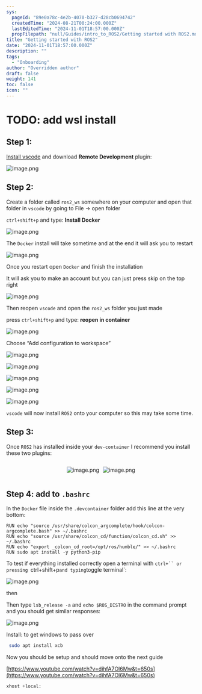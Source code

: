 ```yaml
---
sys:
  pageId: "89e0a78c-4e2b-4070-b327-d28cb0694742"
  createdTime: "2024-08-21T00:24:00.000Z"
  lastEditedTime: "2024-11-01T18:57:00.000Z"
  propFilepath: "null/Guides/intro_to_ROS2/Getting started with ROS2.md"
title: "Getting started with ROS2"
date: "2024-11-01T18:57:00.000Z"
description: ""
tags:
  - "Onboarding"
author: "Overridden author"
draft: false
weight: 141
toc: false
icon: ""
---
```


# TODO: add wsl install

## Step 1:

[Install vscode](https://code.visualstudio.com/download) and download **Remote Development** plugin:

![image.png](https://prod-files-secure.s3.us-west-2.amazonaws.com/d518164a-d88e-44d1-a4ee-3adb3bd8bce0/efb52993-1881-4a40-b95e-6f020334f022/image.png?X-Amz-Algorithm=AWS4-HMAC-SHA256&X-Amz-Content-Sha256=UNSIGNED-PAYLOAD&X-Amz-Credential=ASIAZI2LB466UMWOF4SW%2F20250205%2Fus-west-2%2Fs3%2Faws4_request&X-Amz-Date=20250205T050812Z&X-Amz-Expires=3600&X-Amz-Security-Token=IQoJb3JpZ2luX2VjECUaCXVzLXdlc3QtMiJHMEUCIQDvP556wph3ntQqnV3N3yXqCdfy%2FCPshJE3y1i13BFjcAIgWSLDCnO0pS%2B0B5qL5QF4kCoW3UysRy0mnVhGsp3QEJoq%2FwMIPhAAGgw2Mzc0MjMxODM4MDUiDIcyqi7UJKKAvbaK7ircA5Orpi%2FBSbafglncX%2FWmKuUMyKn1yjBQDL6t5TMkKdSdte8UN59LcjA6rzT2YKhI3qAOyYVV8ApQ1yr2XWuKCTqZPUME8R6DyYOVc529dw83Dpm0kie95WhQbpRrC68UpjGrw%2F%2FrL5VVcb8VfvN7%2B5ZgvsQgekq%2BClHtVIWP89StsYTtTsw5nccu5hdC9HRiimu9fCEDQ%2Bcm%2Bj9I%2FL94N0lGyFkuESp1BfK5WbQTwimSK%2BjAf7xpeJt8t56ebXg5U0FCmCuTnTXgPxscJMdFA%2B9Q6CpawvEFGh%2FpIu%2Fj5g6x6hhcm6y%2BdcOFidGpNFAmOCM9fO5uLgqLVr8JGeDihkAgFtrdf5hYjxwPjTBpWUig9m9sMvSnfQl7NFHvm2k08HiZY03oGAtaz%2FuumB7mikA%2BMXCcOuUGsA%2BPXgKTM24ve7b%2BIzm2zSCv4Kkiogye2glrAcYrCYYTsxQnOVyczYBdsMi4ciWjecsKgbKaXvIbxZPj4U7xYZHvvaFuWspB43jGy5%2Fg9%2FNPDNBoXYhylPAbq2xth%2BP2vpGPKZ37OHnR3iklWz7U7VUfqYck1l5TOiESC%2Fg6R2ukdXgUi3HiRRdkzpWpG%2FCafR9uMwtG6HXJ4byyqFqK6h7wdS63MNXfi70GOqUBnbyWXUYW4s8ECkZpzUWyq4jrZnk59yZYUxTLeu15XzQjiyZClUI4mvok8%2BruD7zfGGQLZyDTqhyfv0LcrnsUQtAV0q77wMFrzdm9fQmlZ5IzhNpfh2D8%2FjMBn%2FbBt3LTt6jhn3Bz9zHzRd7Enmw7V1hEHVDk8o3K2Sj1orRTaM1k%2BZH4fbYA5q26I8OK2gvgewZ992gVLw%2BioVKTxulZVdjxEdWN&X-Amz-Signature=3ca5cb0629ce0477ef0b76415672ab108f83f533dc918d1e7d9a5a12e2cd3cea&X-Amz-SignedHeaders=host&x-id=GetObject)

## Step 2:

Create a folder called `ros2_ws` somewhere on your computer and open that folder in `vscode` by going to File → open folder 

`ctrl+shift+p` and type: **Install Docker**

![image.png](https://prod-files-secure.s3.us-west-2.amazonaws.com/d518164a-d88e-44d1-a4ee-3adb3bd8bce0/2269dc0e-1cd5-47ff-bceb-c04ad9b2eab0/image.png?X-Amz-Algorithm=AWS4-HMAC-SHA256&X-Amz-Content-Sha256=UNSIGNED-PAYLOAD&X-Amz-Credential=ASIAZI2LB466UMWOF4SW%2F20250205%2Fus-west-2%2Fs3%2Faws4_request&X-Amz-Date=20250205T050812Z&X-Amz-Expires=3600&X-Amz-Security-Token=IQoJb3JpZ2luX2VjECUaCXVzLXdlc3QtMiJHMEUCIQDvP556wph3ntQqnV3N3yXqCdfy%2FCPshJE3y1i13BFjcAIgWSLDCnO0pS%2B0B5qL5QF4kCoW3UysRy0mnVhGsp3QEJoq%2FwMIPhAAGgw2Mzc0MjMxODM4MDUiDIcyqi7UJKKAvbaK7ircA5Orpi%2FBSbafglncX%2FWmKuUMyKn1yjBQDL6t5TMkKdSdte8UN59LcjA6rzT2YKhI3qAOyYVV8ApQ1yr2XWuKCTqZPUME8R6DyYOVc529dw83Dpm0kie95WhQbpRrC68UpjGrw%2F%2FrL5VVcb8VfvN7%2B5ZgvsQgekq%2BClHtVIWP89StsYTtTsw5nccu5hdC9HRiimu9fCEDQ%2Bcm%2Bj9I%2FL94N0lGyFkuESp1BfK5WbQTwimSK%2BjAf7xpeJt8t56ebXg5U0FCmCuTnTXgPxscJMdFA%2B9Q6CpawvEFGh%2FpIu%2Fj5g6x6hhcm6y%2BdcOFidGpNFAmOCM9fO5uLgqLVr8JGeDihkAgFtrdf5hYjxwPjTBpWUig9m9sMvSnfQl7NFHvm2k08HiZY03oGAtaz%2FuumB7mikA%2BMXCcOuUGsA%2BPXgKTM24ve7b%2BIzm2zSCv4Kkiogye2glrAcYrCYYTsxQnOVyczYBdsMi4ciWjecsKgbKaXvIbxZPj4U7xYZHvvaFuWspB43jGy5%2Fg9%2FNPDNBoXYhylPAbq2xth%2BP2vpGPKZ37OHnR3iklWz7U7VUfqYck1l5TOiESC%2Fg6R2ukdXgUi3HiRRdkzpWpG%2FCafR9uMwtG6HXJ4byyqFqK6h7wdS63MNXfi70GOqUBnbyWXUYW4s8ECkZpzUWyq4jrZnk59yZYUxTLeu15XzQjiyZClUI4mvok8%2BruD7zfGGQLZyDTqhyfv0LcrnsUQtAV0q77wMFrzdm9fQmlZ5IzhNpfh2D8%2FjMBn%2FbBt3LTt6jhn3Bz9zHzRd7Enmw7V1hEHVDk8o3K2Sj1orRTaM1k%2BZH4fbYA5q26I8OK2gvgewZ992gVLw%2BioVKTxulZVdjxEdWN&X-Amz-Signature=addc9a18e03d3ed33a432f6456b518163bbc89b3c81ba52f4366931b9e60eb00&X-Amz-SignedHeaders=host&x-id=GetObject)

The `Docker` install will take sometime and at the end it will ask you to restart

![image.png](https://prod-files-secure.s3.us-west-2.amazonaws.com/d518164a-d88e-44d1-a4ee-3adb3bd8bce0/ed233f78-be33-4b1f-b89c-9c346c0e961e/image.png?X-Amz-Algorithm=AWS4-HMAC-SHA256&X-Amz-Content-Sha256=UNSIGNED-PAYLOAD&X-Amz-Credential=ASIAZI2LB466UMWOF4SW%2F20250205%2Fus-west-2%2Fs3%2Faws4_request&X-Amz-Date=20250205T050813Z&X-Amz-Expires=3600&X-Amz-Security-Token=IQoJb3JpZ2luX2VjECUaCXVzLXdlc3QtMiJHMEUCIQDvP556wph3ntQqnV3N3yXqCdfy%2FCPshJE3y1i13BFjcAIgWSLDCnO0pS%2B0B5qL5QF4kCoW3UysRy0mnVhGsp3QEJoq%2FwMIPhAAGgw2Mzc0MjMxODM4MDUiDIcyqi7UJKKAvbaK7ircA5Orpi%2FBSbafglncX%2FWmKuUMyKn1yjBQDL6t5TMkKdSdte8UN59LcjA6rzT2YKhI3qAOyYVV8ApQ1yr2XWuKCTqZPUME8R6DyYOVc529dw83Dpm0kie95WhQbpRrC68UpjGrw%2F%2FrL5VVcb8VfvN7%2B5ZgvsQgekq%2BClHtVIWP89StsYTtTsw5nccu5hdC9HRiimu9fCEDQ%2Bcm%2Bj9I%2FL94N0lGyFkuESp1BfK5WbQTwimSK%2BjAf7xpeJt8t56ebXg5U0FCmCuTnTXgPxscJMdFA%2B9Q6CpawvEFGh%2FpIu%2Fj5g6x6hhcm6y%2BdcOFidGpNFAmOCM9fO5uLgqLVr8JGeDihkAgFtrdf5hYjxwPjTBpWUig9m9sMvSnfQl7NFHvm2k08HiZY03oGAtaz%2FuumB7mikA%2BMXCcOuUGsA%2BPXgKTM24ve7b%2BIzm2zSCv4Kkiogye2glrAcYrCYYTsxQnOVyczYBdsMi4ciWjecsKgbKaXvIbxZPj4U7xYZHvvaFuWspB43jGy5%2Fg9%2FNPDNBoXYhylPAbq2xth%2BP2vpGPKZ37OHnR3iklWz7U7VUfqYck1l5TOiESC%2Fg6R2ukdXgUi3HiRRdkzpWpG%2FCafR9uMwtG6HXJ4byyqFqK6h7wdS63MNXfi70GOqUBnbyWXUYW4s8ECkZpzUWyq4jrZnk59yZYUxTLeu15XzQjiyZClUI4mvok8%2BruD7zfGGQLZyDTqhyfv0LcrnsUQtAV0q77wMFrzdm9fQmlZ5IzhNpfh2D8%2FjMBn%2FbBt3LTt6jhn3Bz9zHzRd7Enmw7V1hEHVDk8o3K2Sj1orRTaM1k%2BZH4fbYA5q26I8OK2gvgewZ992gVLw%2BioVKTxulZVdjxEdWN&X-Amz-Signature=b56c7c1832c32db939cb2e777aba5f0668e90d236d7e3a262706845ae4244192&X-Amz-SignedHeaders=host&x-id=GetObject)

Once you restart open `Docker` and finish the installation

It will ask you to make an account but you can just press skip on the top right

![image.png](https://prod-files-secure.s3.us-west-2.amazonaws.com/d518164a-d88e-44d1-a4ee-3adb3bd8bce0/21010ad9-1659-4fd9-9f59-9932a09b2a3d/image.png?X-Amz-Algorithm=AWS4-HMAC-SHA256&X-Amz-Content-Sha256=UNSIGNED-PAYLOAD&X-Amz-Credential=ASIAZI2LB466UMWOF4SW%2F20250205%2Fus-west-2%2Fs3%2Faws4_request&X-Amz-Date=20250205T050813Z&X-Amz-Expires=3600&X-Amz-Security-Token=IQoJb3JpZ2luX2VjECUaCXVzLXdlc3QtMiJHMEUCIQDvP556wph3ntQqnV3N3yXqCdfy%2FCPshJE3y1i13BFjcAIgWSLDCnO0pS%2B0B5qL5QF4kCoW3UysRy0mnVhGsp3QEJoq%2FwMIPhAAGgw2Mzc0MjMxODM4MDUiDIcyqi7UJKKAvbaK7ircA5Orpi%2FBSbafglncX%2FWmKuUMyKn1yjBQDL6t5TMkKdSdte8UN59LcjA6rzT2YKhI3qAOyYVV8ApQ1yr2XWuKCTqZPUME8R6DyYOVc529dw83Dpm0kie95WhQbpRrC68UpjGrw%2F%2FrL5VVcb8VfvN7%2B5ZgvsQgekq%2BClHtVIWP89StsYTtTsw5nccu5hdC9HRiimu9fCEDQ%2Bcm%2Bj9I%2FL94N0lGyFkuESp1BfK5WbQTwimSK%2BjAf7xpeJt8t56ebXg5U0FCmCuTnTXgPxscJMdFA%2B9Q6CpawvEFGh%2FpIu%2Fj5g6x6hhcm6y%2BdcOFidGpNFAmOCM9fO5uLgqLVr8JGeDihkAgFtrdf5hYjxwPjTBpWUig9m9sMvSnfQl7NFHvm2k08HiZY03oGAtaz%2FuumB7mikA%2BMXCcOuUGsA%2BPXgKTM24ve7b%2BIzm2zSCv4Kkiogye2glrAcYrCYYTsxQnOVyczYBdsMi4ciWjecsKgbKaXvIbxZPj4U7xYZHvvaFuWspB43jGy5%2Fg9%2FNPDNBoXYhylPAbq2xth%2BP2vpGPKZ37OHnR3iklWz7U7VUfqYck1l5TOiESC%2Fg6R2ukdXgUi3HiRRdkzpWpG%2FCafR9uMwtG6HXJ4byyqFqK6h7wdS63MNXfi70GOqUBnbyWXUYW4s8ECkZpzUWyq4jrZnk59yZYUxTLeu15XzQjiyZClUI4mvok8%2BruD7zfGGQLZyDTqhyfv0LcrnsUQtAV0q77wMFrzdm9fQmlZ5IzhNpfh2D8%2FjMBn%2FbBt3LTt6jhn3Bz9zHzRd7Enmw7V1hEHVDk8o3K2Sj1orRTaM1k%2BZH4fbYA5q26I8OK2gvgewZ992gVLw%2BioVKTxulZVdjxEdWN&X-Amz-Signature=a253267b9ae8b4abe6163a224ba0c262e89bdef4076835c39ddd69f71b31fa31&X-Amz-SignedHeaders=host&x-id=GetObject)

Then reopen `vscode` and open the `ros2_ws` folder you just made

press `ctrl+shift+p` and type: **reopen in container**

![image.png](https://prod-files-secure.s3.us-west-2.amazonaws.com/d518164a-d88e-44d1-a4ee-3adb3bd8bce0/4e93b8c2-41ad-488c-8095-c74205196118/image.png?X-Amz-Algorithm=AWS4-HMAC-SHA256&X-Amz-Content-Sha256=UNSIGNED-PAYLOAD&X-Amz-Credential=ASIAZI2LB466UMWOF4SW%2F20250205%2Fus-west-2%2Fs3%2Faws4_request&X-Amz-Date=20250205T050812Z&X-Amz-Expires=3600&X-Amz-Security-Token=IQoJb3JpZ2luX2VjECUaCXVzLXdlc3QtMiJHMEUCIQDvP556wph3ntQqnV3N3yXqCdfy%2FCPshJE3y1i13BFjcAIgWSLDCnO0pS%2B0B5qL5QF4kCoW3UysRy0mnVhGsp3QEJoq%2FwMIPhAAGgw2Mzc0MjMxODM4MDUiDIcyqi7UJKKAvbaK7ircA5Orpi%2FBSbafglncX%2FWmKuUMyKn1yjBQDL6t5TMkKdSdte8UN59LcjA6rzT2YKhI3qAOyYVV8ApQ1yr2XWuKCTqZPUME8R6DyYOVc529dw83Dpm0kie95WhQbpRrC68UpjGrw%2F%2FrL5VVcb8VfvN7%2B5ZgvsQgekq%2BClHtVIWP89StsYTtTsw5nccu5hdC9HRiimu9fCEDQ%2Bcm%2Bj9I%2FL94N0lGyFkuESp1BfK5WbQTwimSK%2BjAf7xpeJt8t56ebXg5U0FCmCuTnTXgPxscJMdFA%2B9Q6CpawvEFGh%2FpIu%2Fj5g6x6hhcm6y%2BdcOFidGpNFAmOCM9fO5uLgqLVr8JGeDihkAgFtrdf5hYjxwPjTBpWUig9m9sMvSnfQl7NFHvm2k08HiZY03oGAtaz%2FuumB7mikA%2BMXCcOuUGsA%2BPXgKTM24ve7b%2BIzm2zSCv4Kkiogye2glrAcYrCYYTsxQnOVyczYBdsMi4ciWjecsKgbKaXvIbxZPj4U7xYZHvvaFuWspB43jGy5%2Fg9%2FNPDNBoXYhylPAbq2xth%2BP2vpGPKZ37OHnR3iklWz7U7VUfqYck1l5TOiESC%2Fg6R2ukdXgUi3HiRRdkzpWpG%2FCafR9uMwtG6HXJ4byyqFqK6h7wdS63MNXfi70GOqUBnbyWXUYW4s8ECkZpzUWyq4jrZnk59yZYUxTLeu15XzQjiyZClUI4mvok8%2BruD7zfGGQLZyDTqhyfv0LcrnsUQtAV0q77wMFrzdm9fQmlZ5IzhNpfh2D8%2FjMBn%2FbBt3LTt6jhn3Bz9zHzRd7Enmw7V1hEHVDk8o3K2Sj1orRTaM1k%2BZH4fbYA5q26I8OK2gvgewZ992gVLw%2BioVKTxulZVdjxEdWN&X-Amz-Signature=2d4fd878cb54f1cffcafa82a5d0621450cf5e514cea3245b6d751ef383ced7e1&X-Amz-SignedHeaders=host&x-id=GetObject)

Choose “Add configuration to workspace”

![image.png](https://prod-files-secure.s3.us-west-2.amazonaws.com/d518164a-d88e-44d1-a4ee-3adb3bd8bce0/9560b282-5060-4989-ba37-97e7b2c22476/image.png?X-Amz-Algorithm=AWS4-HMAC-SHA256&X-Amz-Content-Sha256=UNSIGNED-PAYLOAD&X-Amz-Credential=ASIAZI2LB466UMWOF4SW%2F20250205%2Fus-west-2%2Fs3%2Faws4_request&X-Amz-Date=20250205T050813Z&X-Amz-Expires=3600&X-Amz-Security-Token=IQoJb3JpZ2luX2VjECUaCXVzLXdlc3QtMiJHMEUCIQDvP556wph3ntQqnV3N3yXqCdfy%2FCPshJE3y1i13BFjcAIgWSLDCnO0pS%2B0B5qL5QF4kCoW3UysRy0mnVhGsp3QEJoq%2FwMIPhAAGgw2Mzc0MjMxODM4MDUiDIcyqi7UJKKAvbaK7ircA5Orpi%2FBSbafglncX%2FWmKuUMyKn1yjBQDL6t5TMkKdSdte8UN59LcjA6rzT2YKhI3qAOyYVV8ApQ1yr2XWuKCTqZPUME8R6DyYOVc529dw83Dpm0kie95WhQbpRrC68UpjGrw%2F%2FrL5VVcb8VfvN7%2B5ZgvsQgekq%2BClHtVIWP89StsYTtTsw5nccu5hdC9HRiimu9fCEDQ%2Bcm%2Bj9I%2FL94N0lGyFkuESp1BfK5WbQTwimSK%2BjAf7xpeJt8t56ebXg5U0FCmCuTnTXgPxscJMdFA%2B9Q6CpawvEFGh%2FpIu%2Fj5g6x6hhcm6y%2BdcOFidGpNFAmOCM9fO5uLgqLVr8JGeDihkAgFtrdf5hYjxwPjTBpWUig9m9sMvSnfQl7NFHvm2k08HiZY03oGAtaz%2FuumB7mikA%2BMXCcOuUGsA%2BPXgKTM24ve7b%2BIzm2zSCv4Kkiogye2glrAcYrCYYTsxQnOVyczYBdsMi4ciWjecsKgbKaXvIbxZPj4U7xYZHvvaFuWspB43jGy5%2Fg9%2FNPDNBoXYhylPAbq2xth%2BP2vpGPKZ37OHnR3iklWz7U7VUfqYck1l5TOiESC%2Fg6R2ukdXgUi3HiRRdkzpWpG%2FCafR9uMwtG6HXJ4byyqFqK6h7wdS63MNXfi70GOqUBnbyWXUYW4s8ECkZpzUWyq4jrZnk59yZYUxTLeu15XzQjiyZClUI4mvok8%2BruD7zfGGQLZyDTqhyfv0LcrnsUQtAV0q77wMFrzdm9fQmlZ5IzhNpfh2D8%2FjMBn%2FbBt3LTt6jhn3Bz9zHzRd7Enmw7V1hEHVDk8o3K2Sj1orRTaM1k%2BZH4fbYA5q26I8OK2gvgewZ992gVLw%2BioVKTxulZVdjxEdWN&X-Amz-Signature=e41dc06bde8fbb6df24ec8a59bae4f8d2556943a68451594e7fb6c1e961eaa37&X-Amz-SignedHeaders=host&x-id=GetObject)

![image.png](https://prod-files-secure.s3.us-west-2.amazonaws.com/d518164a-d88e-44d1-a4ee-3adb3bd8bce0/2ee63f81-886b-48e8-a553-dc6e5eac99e4/image.png?X-Amz-Algorithm=AWS4-HMAC-SHA256&X-Amz-Content-Sha256=UNSIGNED-PAYLOAD&X-Amz-Credential=ASIAZI2LB466UMWOF4SW%2F20250205%2Fus-west-2%2Fs3%2Faws4_request&X-Amz-Date=20250205T050812Z&X-Amz-Expires=3600&X-Amz-Security-Token=IQoJb3JpZ2luX2VjECUaCXVzLXdlc3QtMiJHMEUCIQDvP556wph3ntQqnV3N3yXqCdfy%2FCPshJE3y1i13BFjcAIgWSLDCnO0pS%2B0B5qL5QF4kCoW3UysRy0mnVhGsp3QEJoq%2FwMIPhAAGgw2Mzc0MjMxODM4MDUiDIcyqi7UJKKAvbaK7ircA5Orpi%2FBSbafglncX%2FWmKuUMyKn1yjBQDL6t5TMkKdSdte8UN59LcjA6rzT2YKhI3qAOyYVV8ApQ1yr2XWuKCTqZPUME8R6DyYOVc529dw83Dpm0kie95WhQbpRrC68UpjGrw%2F%2FrL5VVcb8VfvN7%2B5ZgvsQgekq%2BClHtVIWP89StsYTtTsw5nccu5hdC9HRiimu9fCEDQ%2Bcm%2Bj9I%2FL94N0lGyFkuESp1BfK5WbQTwimSK%2BjAf7xpeJt8t56ebXg5U0FCmCuTnTXgPxscJMdFA%2B9Q6CpawvEFGh%2FpIu%2Fj5g6x6hhcm6y%2BdcOFidGpNFAmOCM9fO5uLgqLVr8JGeDihkAgFtrdf5hYjxwPjTBpWUig9m9sMvSnfQl7NFHvm2k08HiZY03oGAtaz%2FuumB7mikA%2BMXCcOuUGsA%2BPXgKTM24ve7b%2BIzm2zSCv4Kkiogye2glrAcYrCYYTsxQnOVyczYBdsMi4ciWjecsKgbKaXvIbxZPj4U7xYZHvvaFuWspB43jGy5%2Fg9%2FNPDNBoXYhylPAbq2xth%2BP2vpGPKZ37OHnR3iklWz7U7VUfqYck1l5TOiESC%2Fg6R2ukdXgUi3HiRRdkzpWpG%2FCafR9uMwtG6HXJ4byyqFqK6h7wdS63MNXfi70GOqUBnbyWXUYW4s8ECkZpzUWyq4jrZnk59yZYUxTLeu15XzQjiyZClUI4mvok8%2BruD7zfGGQLZyDTqhyfv0LcrnsUQtAV0q77wMFrzdm9fQmlZ5IzhNpfh2D8%2FjMBn%2FbBt3LTt6jhn3Bz9zHzRd7Enmw7V1hEHVDk8o3K2Sj1orRTaM1k%2BZH4fbYA5q26I8OK2gvgewZ992gVLw%2BioVKTxulZVdjxEdWN&X-Amz-Signature=e6e6cb56afd4ab15a86902ccb1c25cf20357419d13ce89a4870c2f25935c25c0&X-Amz-SignedHeaders=host&x-id=GetObject)

![image.png](https://prod-files-secure.s3.us-west-2.amazonaws.com/d518164a-d88e-44d1-a4ee-3adb3bd8bce0/ae1580b2-b048-407e-aed9-b584224a7a04/image.png?X-Amz-Algorithm=AWS4-HMAC-SHA256&X-Amz-Content-Sha256=UNSIGNED-PAYLOAD&X-Amz-Credential=ASIAZI2LB466UMWOF4SW%2F20250205%2Fus-west-2%2Fs3%2Faws4_request&X-Amz-Date=20250205T050812Z&X-Amz-Expires=3600&X-Amz-Security-Token=IQoJb3JpZ2luX2VjECUaCXVzLXdlc3QtMiJHMEUCIQDvP556wph3ntQqnV3N3yXqCdfy%2FCPshJE3y1i13BFjcAIgWSLDCnO0pS%2B0B5qL5QF4kCoW3UysRy0mnVhGsp3QEJoq%2FwMIPhAAGgw2Mzc0MjMxODM4MDUiDIcyqi7UJKKAvbaK7ircA5Orpi%2FBSbafglncX%2FWmKuUMyKn1yjBQDL6t5TMkKdSdte8UN59LcjA6rzT2YKhI3qAOyYVV8ApQ1yr2XWuKCTqZPUME8R6DyYOVc529dw83Dpm0kie95WhQbpRrC68UpjGrw%2F%2FrL5VVcb8VfvN7%2B5ZgvsQgekq%2BClHtVIWP89StsYTtTsw5nccu5hdC9HRiimu9fCEDQ%2Bcm%2Bj9I%2FL94N0lGyFkuESp1BfK5WbQTwimSK%2BjAf7xpeJt8t56ebXg5U0FCmCuTnTXgPxscJMdFA%2B9Q6CpawvEFGh%2FpIu%2Fj5g6x6hhcm6y%2BdcOFidGpNFAmOCM9fO5uLgqLVr8JGeDihkAgFtrdf5hYjxwPjTBpWUig9m9sMvSnfQl7NFHvm2k08HiZY03oGAtaz%2FuumB7mikA%2BMXCcOuUGsA%2BPXgKTM24ve7b%2BIzm2zSCv4Kkiogye2glrAcYrCYYTsxQnOVyczYBdsMi4ciWjecsKgbKaXvIbxZPj4U7xYZHvvaFuWspB43jGy5%2Fg9%2FNPDNBoXYhylPAbq2xth%2BP2vpGPKZ37OHnR3iklWz7U7VUfqYck1l5TOiESC%2Fg6R2ukdXgUi3HiRRdkzpWpG%2FCafR9uMwtG6HXJ4byyqFqK6h7wdS63MNXfi70GOqUBnbyWXUYW4s8ECkZpzUWyq4jrZnk59yZYUxTLeu15XzQjiyZClUI4mvok8%2BruD7zfGGQLZyDTqhyfv0LcrnsUQtAV0q77wMFrzdm9fQmlZ5IzhNpfh2D8%2FjMBn%2FbBt3LTt6jhn3Bz9zHzRd7Enmw7V1hEHVDk8o3K2Sj1orRTaM1k%2BZH4fbYA5q26I8OK2gvgewZ992gVLw%2BioVKTxulZVdjxEdWN&X-Amz-Signature=391c5661a3dd93a6c2c4a942b57588103b7c1518a5a36d156493fadf03f4bbfc&X-Amz-SignedHeaders=host&x-id=GetObject)

![image.png](https://prod-files-secure.s3.us-west-2.amazonaws.com/d518164a-d88e-44d1-a4ee-3adb3bd8bce0/53255b28-f75e-430f-b9e3-c0ac8577e42b/image.png?X-Amz-Algorithm=AWS4-HMAC-SHA256&X-Amz-Content-Sha256=UNSIGNED-PAYLOAD&X-Amz-Credential=ASIAZI2LB466UMWOF4SW%2F20250205%2Fus-west-2%2Fs3%2Faws4_request&X-Amz-Date=20250205T050812Z&X-Amz-Expires=3600&X-Amz-Security-Token=IQoJb3JpZ2luX2VjECUaCXVzLXdlc3QtMiJHMEUCIQDvP556wph3ntQqnV3N3yXqCdfy%2FCPshJE3y1i13BFjcAIgWSLDCnO0pS%2B0B5qL5QF4kCoW3UysRy0mnVhGsp3QEJoq%2FwMIPhAAGgw2Mzc0MjMxODM4MDUiDIcyqi7UJKKAvbaK7ircA5Orpi%2FBSbafglncX%2FWmKuUMyKn1yjBQDL6t5TMkKdSdte8UN59LcjA6rzT2YKhI3qAOyYVV8ApQ1yr2XWuKCTqZPUME8R6DyYOVc529dw83Dpm0kie95WhQbpRrC68UpjGrw%2F%2FrL5VVcb8VfvN7%2B5ZgvsQgekq%2BClHtVIWP89StsYTtTsw5nccu5hdC9HRiimu9fCEDQ%2Bcm%2Bj9I%2FL94N0lGyFkuESp1BfK5WbQTwimSK%2BjAf7xpeJt8t56ebXg5U0FCmCuTnTXgPxscJMdFA%2B9Q6CpawvEFGh%2FpIu%2Fj5g6x6hhcm6y%2BdcOFidGpNFAmOCM9fO5uLgqLVr8JGeDihkAgFtrdf5hYjxwPjTBpWUig9m9sMvSnfQl7NFHvm2k08HiZY03oGAtaz%2FuumB7mikA%2BMXCcOuUGsA%2BPXgKTM24ve7b%2BIzm2zSCv4Kkiogye2glrAcYrCYYTsxQnOVyczYBdsMi4ciWjecsKgbKaXvIbxZPj4U7xYZHvvaFuWspB43jGy5%2Fg9%2FNPDNBoXYhylPAbq2xth%2BP2vpGPKZ37OHnR3iklWz7U7VUfqYck1l5TOiESC%2Fg6R2ukdXgUi3HiRRdkzpWpG%2FCafR9uMwtG6HXJ4byyqFqK6h7wdS63MNXfi70GOqUBnbyWXUYW4s8ECkZpzUWyq4jrZnk59yZYUxTLeu15XzQjiyZClUI4mvok8%2BruD7zfGGQLZyDTqhyfv0LcrnsUQtAV0q77wMFrzdm9fQmlZ5IzhNpfh2D8%2FjMBn%2FbBt3LTt6jhn3Bz9zHzRd7Enmw7V1hEHVDk8o3K2Sj1orRTaM1k%2BZH4fbYA5q26I8OK2gvgewZ992gVLw%2BioVKTxulZVdjxEdWN&X-Amz-Signature=965e889394651a29f248608071c5c57564b3126c6f05bef44ce5923d9072c521&X-Amz-SignedHeaders=host&x-id=GetObject)

![image.png](https://prod-files-secure.s3.us-west-2.amazonaws.com/d518164a-d88e-44d1-a4ee-3adb3bd8bce0/7c562767-5af9-4ffb-97d1-327bcdf4ee00/image.png?X-Amz-Algorithm=AWS4-HMAC-SHA256&X-Amz-Content-Sha256=UNSIGNED-PAYLOAD&X-Amz-Credential=ASIAZI2LB466UMWOF4SW%2F20250205%2Fus-west-2%2Fs3%2Faws4_request&X-Amz-Date=20250205T050812Z&X-Amz-Expires=3600&X-Amz-Security-Token=IQoJb3JpZ2luX2VjECUaCXVzLXdlc3QtMiJHMEUCIQDvP556wph3ntQqnV3N3yXqCdfy%2FCPshJE3y1i13BFjcAIgWSLDCnO0pS%2B0B5qL5QF4kCoW3UysRy0mnVhGsp3QEJoq%2FwMIPhAAGgw2Mzc0MjMxODM4MDUiDIcyqi7UJKKAvbaK7ircA5Orpi%2FBSbafglncX%2FWmKuUMyKn1yjBQDL6t5TMkKdSdte8UN59LcjA6rzT2YKhI3qAOyYVV8ApQ1yr2XWuKCTqZPUME8R6DyYOVc529dw83Dpm0kie95WhQbpRrC68UpjGrw%2F%2FrL5VVcb8VfvN7%2B5ZgvsQgekq%2BClHtVIWP89StsYTtTsw5nccu5hdC9HRiimu9fCEDQ%2Bcm%2Bj9I%2FL94N0lGyFkuESp1BfK5WbQTwimSK%2BjAf7xpeJt8t56ebXg5U0FCmCuTnTXgPxscJMdFA%2B9Q6CpawvEFGh%2FpIu%2Fj5g6x6hhcm6y%2BdcOFidGpNFAmOCM9fO5uLgqLVr8JGeDihkAgFtrdf5hYjxwPjTBpWUig9m9sMvSnfQl7NFHvm2k08HiZY03oGAtaz%2FuumB7mikA%2BMXCcOuUGsA%2BPXgKTM24ve7b%2BIzm2zSCv4Kkiogye2glrAcYrCYYTsxQnOVyczYBdsMi4ciWjecsKgbKaXvIbxZPj4U7xYZHvvaFuWspB43jGy5%2Fg9%2FNPDNBoXYhylPAbq2xth%2BP2vpGPKZ37OHnR3iklWz7U7VUfqYck1l5TOiESC%2Fg6R2ukdXgUi3HiRRdkzpWpG%2FCafR9uMwtG6HXJ4byyqFqK6h7wdS63MNXfi70GOqUBnbyWXUYW4s8ECkZpzUWyq4jrZnk59yZYUxTLeu15XzQjiyZClUI4mvok8%2BruD7zfGGQLZyDTqhyfv0LcrnsUQtAV0q77wMFrzdm9fQmlZ5IzhNpfh2D8%2FjMBn%2FbBt3LTt6jhn3Bz9zHzRd7Enmw7V1hEHVDk8o3K2Sj1orRTaM1k%2BZH4fbYA5q26I8OK2gvgewZ992gVLw%2BioVKTxulZVdjxEdWN&X-Amz-Signature=09cdd2df9d37364d20ec23772838c3cb6513c4f3d9720ad3a0610e97f5eb05b4&X-Amz-SignedHeaders=host&x-id=GetObject)

`vscode` will now install `ROS2` onto your computer so this may take some time.

## Step 3:

Once `ROS2` has installed inside your `dev-container` I recommend you install these two plugins:

<div style="display: flex;flex-direction: row; column-gap:10px; max-width: 630px;justify-content: center;">
<div>

![image.png](https://prod-files-secure.s3.us-west-2.amazonaws.com/d518164a-d88e-44d1-a4ee-3adb3bd8bce0/3fc3d550-5a54-4ba1-ba6b-faa01cdb7369/image.png?X-Amz-Algorithm=AWS4-HMAC-SHA256&X-Amz-Content-Sha256=UNSIGNED-PAYLOAD&X-Amz-Credential=ASIAZI2LB466RNMJ64B7%2F20250205%2Fus-west-2%2Fs3%2Faws4_request&X-Amz-Date=20250205T050814Z&X-Amz-Expires=3600&X-Amz-Security-Token=IQoJb3JpZ2luX2VjECUaCXVzLXdlc3QtMiJHMEUCICTvFNJ6nIy5ZuCHRa9GQmQfLH7K0qhjEsiTT%2F9iuQlzAiEAuHIcm%2FOWBg%2B7AEshOkXRtcvhB%2F4JotU%2ByYsVzPNB0c4q%2FwMIPhAAGgw2Mzc0MjMxODM4MDUiDCXHc6zD8gvGhJ7UpyrcA642FAT8jDbxkWyElKvOqMsb%2FczH%2BNxnqoeKVLrAsvsHuXpOaAORApozT3jALS1sBWCyRzRY%2BZZMx8%2FdGg0tvwqsMZGjW6rbGqXj6a7VtWFqgAavRHcbS9BSkwYY3GEqFtyWrt5t5Jp055lGkQSnjB1R2ULbY1poi8jqqzIaaLn5Pr8MaHsFr%2FMYuP%2FZ5T%2BbsslGpNCYh5QW8%2FQ9ssJcTzaV5OmD3aiJvQdboVFssqFkWs9FeJ4fe%2BAnXGhwBliw54j9M9a%2BcmkHnXW5doFs5du3FRJuFyjGi3b%2B4s%2FUc0CZsGjktG6UarjjDOo7aXh5Qfs0o%2FsScxm0KO8ocX4HxhH5qFZdHHqUKaK%2Fb1c7sOzN30d6WJyttBIVNaNPKekNWEBRr50HIsZofr6rQoEhGX%2FXmqidM%2B4WyKDJszqGL6%2BBtbazQOXjlW82ZM447SJ35sjxZH78marvx6yI5Z%2BGWQF1uwg1Ri5UnXysoUgeUx2ylEtDUbdTzYOOb8u4JIpIYrtUQli7cxNggFUikpYGGhP768JyWeRnd%2B1IjlhTMFQOVaEgVLSx%2BfSI3KJBke26Tzn0DdUB3EKdFExSZllzODJ5MvrUUja5Z4fqJvxY3dqflgn34qOta2X65jlmMPDei70GOqUBgDEJMbkPcNU3oQ4Is%2BArLhKOyiZiX%2BFMN%2F3aUM2eeUoMzPUN5vPUQt%2BwHuGAsIVcJbZPwMI7dM6W9gZRlbAgt91ulMHwkPVX46Exc8yPzkjE6CGjHMQZkb%2FIwCWvt29w7t4w8vlRcxkuyHIpXJiP6X%2BKDAnwXTVTjchao3zLn1EevxBk3RzcRi5wfIeY9kCo0fPP8m40IkjdpBscoRxJDg6djakz&X-Amz-Signature=54e49fc2de7723160f5d922622051688ddbe1ce3fab57d8f050edbc7118e990d&X-Amz-SignedHeaders=host&x-id=GetObject)

</div>
<div>

![image.png](https://prod-files-secure.s3.us-west-2.amazonaws.com/d518164a-d88e-44d1-a4ee-3adb3bd8bce0/d994cc66-13c2-4093-a5a3-f84cf4601a82/image.png?X-Amz-Algorithm=AWS4-HMAC-SHA256&X-Amz-Content-Sha256=UNSIGNED-PAYLOAD&X-Amz-Credential=ASIAZI2LB466VXHAVSR5%2F20250205%2Fus-west-2%2Fs3%2Faws4_request&X-Amz-Date=20250205T050814Z&X-Amz-Expires=3600&X-Amz-Security-Token=IQoJb3JpZ2luX2VjECUaCXVzLXdlc3QtMiJIMEYCIQCeqRQmfnIHfE0Lf4sRNDisSBvz%2FnNuesso6qkmeekU7AIhAK8Goqu4duuKiGBrhiW1KnUYARrm4batN8dJ5fN1DC%2FkKv8DCD4QABoMNjM3NDIzMTgzODA1Igw7btoT4yrDCtE35EYq3ANRBgmss%2FUP5ao2lVJWjes%2Fu6%2FUzm6%2FO2RmXrZhuD1iANAI2EUV6sUZrbEqijDImtJVWPJF9OqR8pAKG6%2BHTEOdYyFheQWZcBgtbq6rzhJEpMoNRWv7r3DMS7caFiPUBctDXH%2FngORM8%2FJ3hqg3BBcFcig0nbg8eLCSr3iQ2nTJap9r33vcFMZL2Ep5VRDer%2F3Egt0%2FqoWwpLUVvpXr2B1%2FUonnmPQQGDHWPixyMLPXbzRbUqRFd0lm7hB%2BbuzsdtiD9a%2FGFLrwkbY6mtLe%2BwBsTk%2BHUoXzX6E8yJbOQQR8MtR7owFflZiF%2F2NPMyD9VbWPXbhwPH9jlLTiLdzPrbHyW51CQTu3sXtkDA6hvIIMSWuXW5%2F6ZhtJN55QAZBhtNwboIFI4ydYRdG0w%2BB6dAfGs3EsY11UiPdbouZXSqGe5CavRBGXGYaUG9xiw5dYJpyW3eWquqtfhxHj3cTQyGc%2BOm1bWUSYVkwl5dHArFZ%2BW2qIpdp4HCbtkWFKhy5ZYTJu6xK%2B%2FWr3mL3eqVMRB4BQhD%2F7DtjsZfmzBlw1D%2FuzUdW1%2BEjcrHOuicyq8c9coeugfAOW4hVsIxXxwJEnwu7EZfnaSxlYlHRzktuVGKkqhW0Y%2FGM6jBDTGamLqDDp3ou9BjqkAYbnl6g6MJCEu3qKgTntTsSnx5TmD%2B2WzWEEdVnEi6%2BCxrLnSkBuOwQ03RxkJT7l5E8D6emnC7h0sFxIAHLOQrmFkRriG2RbJBpj4UhN38CexlQ7%2FGWxZtz%2BxxXAMj9GMuEuQBlQcIphjDa4LPSTz1ErjO9OuEPw9jWfApfyyWpfOILBfXPoyuS5LTLEWJtyiLP5MpBL2%2FmG4QJ5m0VTUFf%2FgVny&X-Amz-Signature=191195cc354ac52f6439502af396d4b83c430e1b509a013584cf361f546e182e&X-Amz-SignedHeaders=host&x-id=GetObject)

</div>
</div>

## Step 4: add to `.bashrc`

In the `Docker` file inside the `.devcontainer` folder add this line at the very bottom: 

```docker
RUN echo "source /usr/share/colcon_argcomplete/hook/colcon-argcomplete.bash" >> ~/.bashrc
RUN echo "source /usr/share/colcon_cd/function/colcon_cd.sh" >> ~/.bashrc
RUN echo "export _colcon_cd_root=/opt/ros/humble/" >> ~/.bashrc
RUN sudo apt install -y python3-pip 
```

To test if everything installed correctly open a terminal with `ctrl+`` or pressing `ctrl+shift+p` and typing `toggle terminal`:

![image.png](https://prod-files-secure.s3.us-west-2.amazonaws.com/d518164a-d88e-44d1-a4ee-3adb3bd8bce0/6a4943d8-b04e-4c02-9a58-775f3384d1a5/image.png?X-Amz-Algorithm=AWS4-HMAC-SHA256&X-Amz-Content-Sha256=UNSIGNED-PAYLOAD&X-Amz-Credential=ASIAZI2LB466UMWOF4SW%2F20250205%2Fus-west-2%2Fs3%2Faws4_request&X-Amz-Date=20250205T050812Z&X-Amz-Expires=3600&X-Amz-Security-Token=IQoJb3JpZ2luX2VjECUaCXVzLXdlc3QtMiJHMEUCIQDvP556wph3ntQqnV3N3yXqCdfy%2FCPshJE3y1i13BFjcAIgWSLDCnO0pS%2B0B5qL5QF4kCoW3UysRy0mnVhGsp3QEJoq%2FwMIPhAAGgw2Mzc0MjMxODM4MDUiDIcyqi7UJKKAvbaK7ircA5Orpi%2FBSbafglncX%2FWmKuUMyKn1yjBQDL6t5TMkKdSdte8UN59LcjA6rzT2YKhI3qAOyYVV8ApQ1yr2XWuKCTqZPUME8R6DyYOVc529dw83Dpm0kie95WhQbpRrC68UpjGrw%2F%2FrL5VVcb8VfvN7%2B5ZgvsQgekq%2BClHtVIWP89StsYTtTsw5nccu5hdC9HRiimu9fCEDQ%2Bcm%2Bj9I%2FL94N0lGyFkuESp1BfK5WbQTwimSK%2BjAf7xpeJt8t56ebXg5U0FCmCuTnTXgPxscJMdFA%2B9Q6CpawvEFGh%2FpIu%2Fj5g6x6hhcm6y%2BdcOFidGpNFAmOCM9fO5uLgqLVr8JGeDihkAgFtrdf5hYjxwPjTBpWUig9m9sMvSnfQl7NFHvm2k08HiZY03oGAtaz%2FuumB7mikA%2BMXCcOuUGsA%2BPXgKTM24ve7b%2BIzm2zSCv4Kkiogye2glrAcYrCYYTsxQnOVyczYBdsMi4ciWjecsKgbKaXvIbxZPj4U7xYZHvvaFuWspB43jGy5%2Fg9%2FNPDNBoXYhylPAbq2xth%2BP2vpGPKZ37OHnR3iklWz7U7VUfqYck1l5TOiESC%2Fg6R2ukdXgUi3HiRRdkzpWpG%2FCafR9uMwtG6HXJ4byyqFqK6h7wdS63MNXfi70GOqUBnbyWXUYW4s8ECkZpzUWyq4jrZnk59yZYUxTLeu15XzQjiyZClUI4mvok8%2BruD7zfGGQLZyDTqhyfv0LcrnsUQtAV0q77wMFrzdm9fQmlZ5IzhNpfh2D8%2FjMBn%2FbBt3LTt6jhn3Bz9zHzRd7Enmw7V1hEHVDk8o3K2Sj1orRTaM1k%2BZH4fbYA5q26I8OK2gvgewZ992gVLw%2BioVKTxulZVdjxEdWN&X-Amz-Signature=20c14607f7762762864a3943ac54e7f92ae163394e39bf8d75eb5afb6cc8a24f&X-Amz-SignedHeaders=host&x-id=GetObject)

then 

Then type `lsb_release -a` and `echo $ROS_DISTRO` in the command prompt and you should get similar responses:

![image.png](https://prod-files-secure.s3.us-west-2.amazonaws.com/d518164a-d88e-44d1-a4ee-3adb3bd8bce0/3e635dec-a805-4e85-8b9e-d000e5b71a4e/image.png?X-Amz-Algorithm=AWS4-HMAC-SHA256&X-Amz-Content-Sha256=UNSIGNED-PAYLOAD&X-Amz-Credential=ASIAZI2LB466UMWOF4SW%2F20250205%2Fus-west-2%2Fs3%2Faws4_request&X-Amz-Date=20250205T050813Z&X-Amz-Expires=3600&X-Amz-Security-Token=IQoJb3JpZ2luX2VjECUaCXVzLXdlc3QtMiJHMEUCIQDvP556wph3ntQqnV3N3yXqCdfy%2FCPshJE3y1i13BFjcAIgWSLDCnO0pS%2B0B5qL5QF4kCoW3UysRy0mnVhGsp3QEJoq%2FwMIPhAAGgw2Mzc0MjMxODM4MDUiDIcyqi7UJKKAvbaK7ircA5Orpi%2FBSbafglncX%2FWmKuUMyKn1yjBQDL6t5TMkKdSdte8UN59LcjA6rzT2YKhI3qAOyYVV8ApQ1yr2XWuKCTqZPUME8R6DyYOVc529dw83Dpm0kie95WhQbpRrC68UpjGrw%2F%2FrL5VVcb8VfvN7%2B5ZgvsQgekq%2BClHtVIWP89StsYTtTsw5nccu5hdC9HRiimu9fCEDQ%2Bcm%2Bj9I%2FL94N0lGyFkuESp1BfK5WbQTwimSK%2BjAf7xpeJt8t56ebXg5U0FCmCuTnTXgPxscJMdFA%2B9Q6CpawvEFGh%2FpIu%2Fj5g6x6hhcm6y%2BdcOFidGpNFAmOCM9fO5uLgqLVr8JGeDihkAgFtrdf5hYjxwPjTBpWUig9m9sMvSnfQl7NFHvm2k08HiZY03oGAtaz%2FuumB7mikA%2BMXCcOuUGsA%2BPXgKTM24ve7b%2BIzm2zSCv4Kkiogye2glrAcYrCYYTsxQnOVyczYBdsMi4ciWjecsKgbKaXvIbxZPj4U7xYZHvvaFuWspB43jGy5%2Fg9%2FNPDNBoXYhylPAbq2xth%2BP2vpGPKZ37OHnR3iklWz7U7VUfqYck1l5TOiESC%2Fg6R2ukdXgUi3HiRRdkzpWpG%2FCafR9uMwtG6HXJ4byyqFqK6h7wdS63MNXfi70GOqUBnbyWXUYW4s8ECkZpzUWyq4jrZnk59yZYUxTLeu15XzQjiyZClUI4mvok8%2BruD7zfGGQLZyDTqhyfv0LcrnsUQtAV0q77wMFrzdm9fQmlZ5IzhNpfh2D8%2FjMBn%2FbBt3LTt6jhn3Bz9zHzRd7Enmw7V1hEHVDk8o3K2Sj1orRTaM1k%2BZH4fbYA5q26I8OK2gvgewZ992gVLw%2BioVKTxulZVdjxEdWN&X-Amz-Signature=dc56b6a4be0cd5c6fcb150d418c7934596163dec279c7bb107af7be570807136&X-Amz-SignedHeaders=host&x-id=GetObject)

Install:  to get windows to pass over

```bash
 sudo apt install xcb
```

Now you should be setup and should move onto the next guide 

[https://www.youtube.com/watch?v=dihfA7Ol6Mw&t=650s](https://www.youtube.com/watch?v=dihfA7Ol6Mw&t=650s)

```python
xhost +local:
```
